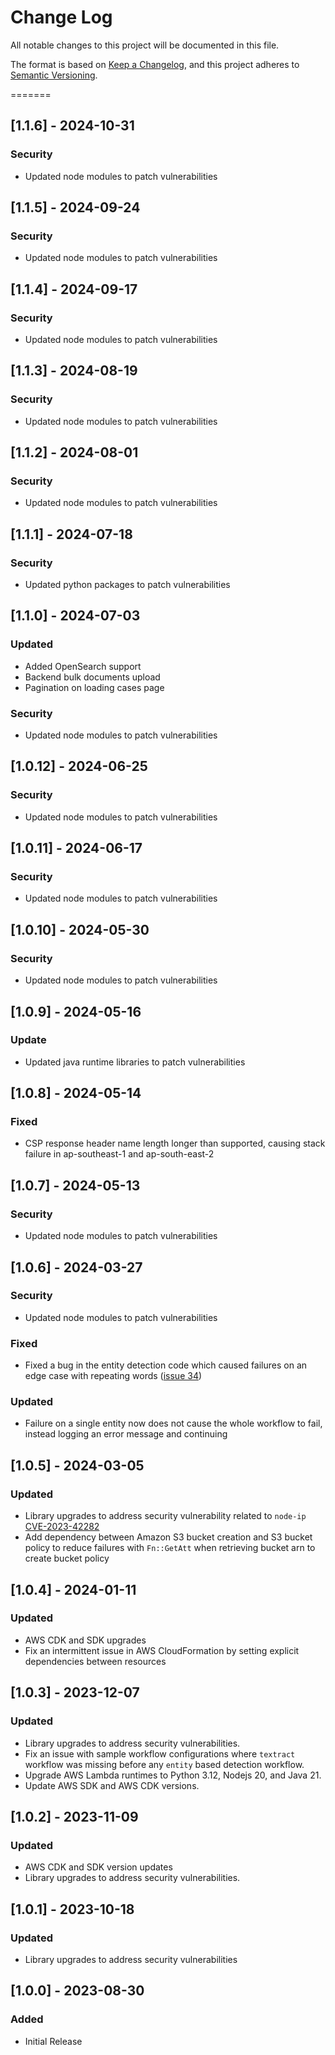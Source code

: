 # Change Log

All notable changes to this project will be documented in this file.

The format is based on [Keep a Changelog](https://keepachangelog.com/en/1.0.0/),
and this project adheres to [Semantic Versioning](https://semver.org/spec/v2.0.0.html).

=======

## [1.1.6] - 2024-10-31

### Security

- Updated node modules to patch vulnerabilities

## [1.1.5] - 2024-09-24

### Security

- Updated node modules to patch vulnerabilities

## [1.1.4] - 2024-09-17

### Security

- Updated node modules to patch vulnerabilities

## [1.1.3] - 2024-08-19

### Security

- Updated node modules to patch vulnerabilities

## [1.1.2] - 2024-08-01

### Security

- Updated node modules to patch vulnerabilities

## [1.1.1] - 2024-07-18

### Security

- Updated python packages to patch vulnerabilities

## [1.1.0] - 2024-07-03

### Updated

- Added OpenSearch support
- Backend bulk documents upload
- Pagination on loading cases page

### Security

- Updated node modules to patch vulnerabilities

## [1.0.12] - 2024-06-25

### Security

- Updated node modules to patch vulnerabilities

## [1.0.11] - 2024-06-17

### Security

- Updated node modules to patch vulnerabilities

## [1.0.10] - 2024-05-30

### Security

- Updated node modules to patch vulnerabilities

## [1.0.9] - 2024-05-16

### Update

- Updated java runtime libraries to patch vulnerabilities

## [1.0.8] - 2024-05-14

### Fixed

- CSP response header name length longer than supported, causing stack failure in ap-southeast-1 and ap-south-east-2

## [1.0.7] - 2024-05-13

### Security

- Updated node modules to patch vulnerabilities

## [1.0.6] - 2024-03-27

### Security

- Updated node modules to patch vulnerabilities

### Fixed

- Fixed a bug in the entity detection code which caused failures on an edge case with repeating words ([issue 34](https://github.com/aws-solutions/enhanced-document-understanding-on-aws/issues/34))

### Updated

- Failure on a single entity now does not cause the whole workflow to fail, instead logging an error message and continuing

## [1.0.5] - 2024-03-05

### Updated

- Library upgrades to address security vulnerability related to `node-ip` [CVE-2023-42282](https://github.com/advisories/GHSA-78xj-cgh5-2h22)
- Add dependency between Amazon S3 bucket creation and S3 bucket policy to reduce failures with `Fn::GetAtt` when retrieving bucket arn to create bucket policy

## [1.0.4] - 2024-01-11

### Updated

- AWS CDK and SDK upgrades
- Fix an intermittent issue in AWS CloudFormation by setting explicit dependencies between resources

## [1.0.3] - 2023-12-07

### Updated

- Library upgrades to address security vulnerabilities.
- Fix an issue with sample workflow configurations where `textract` workflow was missing before any `entity` based detection workflow.
- Upgrade AWS Lambda runtimes to Python 3.12, Nodejs 20, and Java 21.
- Update AWS SDK and AWS CDK versions.

## [1.0.2] - 2023-11-09

### Updated

- AWS CDK and SDK version updates
- Library upgrades to address security vulnerabilities.

## [1.0.1] - 2023-10-18

### Updated

- Library upgrades to address security vulnerabilities

## [1.0.0] - 2023-08-30

### Added

- Initial Release
